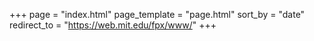+++
page = "index.html"
page_template = "page.html"
sort_by = "date"
redirect_to = "https://web.mit.edu/fpx/www/"
+++
